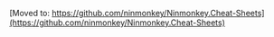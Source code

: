 [Moved to: https://github.com/ninmonkey/Ninmonkey.Cheat-Sheets](https://github.com/ninmonkey/Ninmonkey.Cheat-Sheets)
